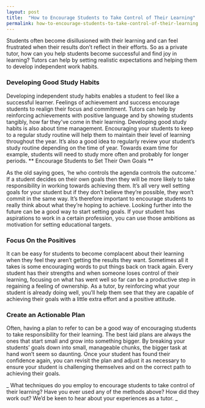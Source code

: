 ```yaml
---
layout: post
title:  "How to Encourage Students to Take Control of Their Learning"
permalink: how-to-encourage-students-to-take-control-of-their-learning
---
```

Students often become disillusioned with their learning and can feel
frustrated when their results don’t reflect in their efforts. So as a private
tutor, how can you help students become successful and find joy in learning?
Tutors can help by setting realistic expectations and helping them to develop
independent work habits.

### Developing Good Study Habits

Developing independent study habits enables a student to feel like a
successful learner. Feelings of achievement and success encourage students to
realign their focus and commitment. Tutors can help by reinforcing
achievements with positive language and by showing students tangibly, how far
they've come in their learning. Developing good study habits is also about
time management. Encouraging your students to keep to a regular study routine
will help them to maintain their level of learning throughout the year. It’s
also a good idea to regularly review your student’s study routine depending on
the time of year. Towards exam time for example, students will need to study
more often and probably for longer periods. ** Encourage Students to Set Their
Own Goals **

As the old saying goes, ‘he who controls the agenda controls the outcome.’ If
a student decides on their own goals then they will be more likely to take
responsibility in working towards achieving them. It’s all very well setting
goals for your student but if they don’t believe they’re possible, they won’t
commit in the same way. It’s therefore important to encourage students to
really think about what they’re hoping to achieve. Looking further into the
future can be a good way to start setting goals. If your student has
aspirations to work in a certain profession, you can use those ambitions as
motivation for setting educational targets.

### Focus On the Positives

It can be easy for students to become complacent about their learning when they feel they aren’t getting the results they want. Sometimes all it takes is some encouraging words to put things back on track again. Every student has their strengths and when someone loses control of their learning, focusing on what has went well so far can be a productive step in regaining a feeling of ownership. As a tutor, by reinforcing what your student is already doing well, you’ll help them see that they are capable of achieving their goals with a little extra effort and a positive attitude. 

### Create an Actionable Plan

Often, having a plan to refer to can be a good way of encouraging students to
take responsibility for their learning. The best laid plans are always the
ones that start small and grow into something bigger. By breaking your
students’ goals down into small, manageable chunks, the bigger task at hand
won’t seem so daunting. Once your student has found their confidence again,
you can revisit the plan and adjust it as necessary to ensure your student is
challenging themselves and on the correct path to achieving their goals.

_ What techniques do you employ to encourage students to take control of their
learning? Have you ever used any of the methods above? How did they work out?
We’d be keen to hear about your experiences as a tutor. _
